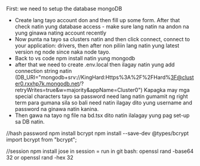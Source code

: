 First: we need to setup the database mongoDB
- Create lang tayo account don and then fill up some form. After that check natin yung database access - make sure lang natin na andon na yung ginawa nating account recently
- Now punta na tayo sa clusters natin and then click connect, connect to your application: drivers, then after non piliin lang natin yung latest version ng node since naka node tayo. 
- Back to vs code npm install natin yung mongodb
- after that we need to create .env.local then ilagay natin yung add connection string natin (DB_URI="mongodb+srv://KingHard:Https%3A%2F%2FHard%3F@cluster0.rxxhp7k.mongodb.net/?retryWrites=true&w=majority&appName=Cluster0")
Kapagka may mga special characters tayo sa password need lang natin gumamit ng right term para gumana sila so bali need natin ilagay dito yung username and password na ginawa natin kanina. 
- Then gawa na tayo ng file na bd.tsx dito natin ilalagay yung pag set-up sa DB natin.  

//hash password
npm install bcrypt 
npm install --save-dev @types/bcrypt
import bcrypt from "bcrypt";

//session
npm install jose
in session = run in git bash: openssl rand -base64 32 or openssl rand -hex 32
